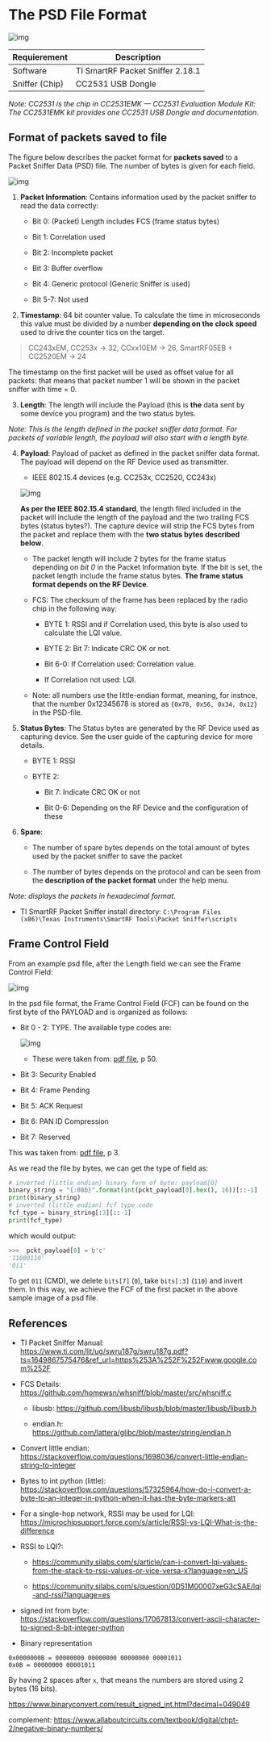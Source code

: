 # The PSD File Format

![img](3.PNG)

| Requierement | Description |
| --- | --- |
| Software | TI SmartRF Packet Sniffer 2.18.1 |
| Sniffer (Chip) | CC2531 USB Dongle |

*Note: CC2531 is the chip in CC2531EMK — CC2531 Evaluation Module Kit: The CC2531EMK kit provides one CC2531 USB Dongle and documentation*.

## Format of packets saved to file

The figure below describes the packet format for **packets saved** to a Packet Sniffer Data (PSD) file. The number of bytes is given for each field.

![img](1.PNG)

1. **Packet Information**: Contains information used by the packet sniffer to read the data correctly:

    - Bit 0: (Packet) Length includes FCS (frame status bytes)

    - Bit 1: Correlation used

    - Bit 2: Incomplete packet

    - Bit 3: Buffer overflow

    - Bit 4: Generic protocol (Generic Sniffer is used)

    - Bit 5-7:  Not used

2. **Timestamp**: 64 bit counter value. To calculate the time in microseconds this value must be divided by a number **depending on the clock speed** used to drive the counter tics on the target.

> CC243xEM, CC253x -> 32, CCxx10EM -> 26, SmartRF05EB + CC2520EM -> 24

The timestamp on the first packet will be used as offset value for all packets: that means that packet number 1 will be shown in the packet sniffer with time = 0.

3. **Length**: The length will include the Payload (this is **the** data sent by some device you program) and the two status bytes.

*Note: This is the length defined in the packet sniffer data format. For packets of variable length, the payload will also start with a length byte.*

4. **Payload**: Payload of packet as defined in the packet sniffer data format. The payload will depend on the RF Device used as transmitter.

    - IEEE 802.15.4 devices (e.g. CC253x, CC2520, CC243x)

    ![img](2.PNG)

    **As per the IEEE 802.15.4 standard**, the length filed included in the packet will include the length of the payload and the two trailing FCS bytes (status bytes?).  The capture device will strip the FCS bytes from the packet and replace them with the **two status bytes described below**.

    - The packet length will include 2 bytes for the frame status depending on *bit 0* in the Packet Information byte. If the bit is set, the packet length include the frame status bytes. **The frame status format depends on the RF Device**. 

    - FCS: The checksum of the frame has been replaced by the radio chip in the following way:

        - BYTE 1: RSSI and if Correlation used, this byte is also used to calculate the LQI value.

        - BYTE 2: Bit 7: Indicate CRC OK or not.

        - Bit 6-0: If Correlation used: Correlation value.

        - If Correlation not used: LQI.

    - Note: all numbers use the little-endian format, meaning, for instnce, that the number 0x12345678 is stored as `{0x78, 0x56, 0x34, 0x12}` in the PSD-file.

5. **Status Bytes**: The Status bytes are generated by the RF Device used as capturing device. See the user guide of the capturing device for more details.

    - BYTE 1: RSSI

    - BYTE 2:

        - Bit 7: Indicate CRC OK or not

        - Bit 0-6: Depending on the RF Device and the configuration of these

6. **Spare**: 

    - The number of spare bytes depends on the total amount of bytes used by the packet sniffer to save the packet

    - The number of bytes depends on the protocol and can be seen from the **description of the packet format** under the help menu.

*Note: displays the packets in hexadecimal format*.

- TI SmartRF Packet Sniffer install directory: `C:\Program Files (x86)\Texas Instruments\SmartRF Tools\Packet Sniffer\scripts`

## Frame Control Field

From an example psd file, after the Length field we can see the Frame Control Field:

![img](5.PNG)

In the psd file format, the Frame Control Field (FCF) can be found on the first byte of the PAYLOAD and is organized as follows:

- Bit 0 - 2: TYPE. The available type codes are:

    ![img](6.PNG)

    - These were taken from: [pdf file](papers/1GP105_1E_Generation_of_IEEE_802154_Signals.pdf), p 50.

- Bit 3: Security Enabled

- Bit 4: Frame Pending

- Bit 5: ACK Request

- Bit 6: PAN ID Compression

- Bit 7: Reserved

This was taken from: [pdf file](papers/Huang2015_Chapter_AnalysisAndComparisonOfTheIEEE.pdf), p 3.

As we read the file by bytes, we can get the type of field as:

```python
# inverted (little endian) binary form of byte: payload[0]
binary_string = "{:08b}".format(int(pckt_payload[0].hex(), 16))[::-1]
print(binary_string)
# inverted (little endian) fcf type code
fcf_type = binary_string[:3][::-1]
print(fcf_type)
```

which would output:

```python
>>>  pckt_payload[0] = b'c'
'11000110'
'011'
```

To get `011` (CMD), we delete `bits[7]` (`0`), take `bits[:3]` (`110`) and invert them. In this way, we achieve the FCF of the first packet in the above sample image of a psd file.

## References

- TI Packet Sniffer Manual: https://www.ti.com/lit/ug/swru187g/swru187g.pdf?ts=1649867575476&ref_url=https%253A%252F%252Fwww.google.com%252F

- FCS Details: https://github.com/homewsn/whsniff/blob/master/src/whsniff.c

    - libusb: https://github.com/libusb/libusb/blob/master/libusb/libusb.h

    - endian.h: https://github.com/lattera/glibc/blob/master/string/endian.h

- Convert little endian: https://stackoverflow.com/questions/1698036/convert-little-endian-string-to-integer

- Bytes to int python (little): https://stackoverflow.com/questions/57325964/how-do-i-convert-a-byte-to-an-integer-in-python-when-it-has-the-byte-markers-att

- For a single-hop network, RSSI may be used for LQI: https://microchipsupport.force.com/s/article/RSSI-vs-LQI-What-is-the-difference

- RSSI to LQI?: 

    - https://community.silabs.com/s/article/can-i-convert-lqi-values-from-the-stack-to-rssi-values-or-vice-versa-x?language=en_US

    - https://community.silabs.com/s/question/0D51M00007xeG3cSAE/lqi-and-rssi?language=es

- signed int from byte: https://stackoverflow.com/questions/17067813/convert-ascii-character-to-signed-8-bit-integer-python

- Binary representation

```
0x0000000B = 00000000 00000000 00000000 00001011
0x0B = 00000000 00001011
```

By having 2 spaces after `x`, that means the numbers are stored using 2 bytes (16 bits).

https://www.binaryconvert.com/result_signed_int.html?decimal=049049

complement: https://www.allaboutcircuits.com/textbook/digital/chpt-2/negative-binary-numbers/



